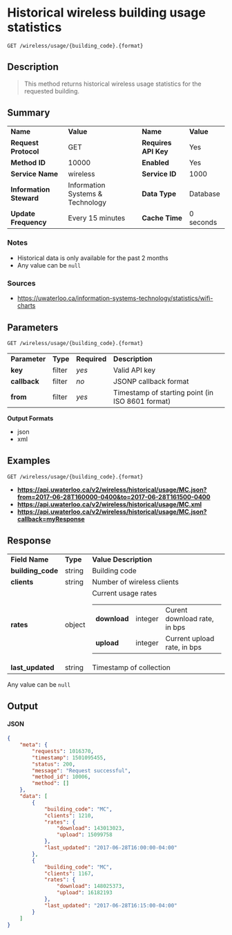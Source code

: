 # Historical wireless building usage statistics

```
GET /wireless/usage/{building_code}.{format}
```

## Description

> This method returns historical wireless usage statistics for the requested building.

## Summary

<table>
  <tr>
    <td><b>Name</b></td>
    <td><b>Value</b></td>
    <td><b><b>Name</b></b></td>
    <td><b>Value</b></td>
  </tr>
  <tr>
    <td><b>Request Protocol</b></td>
    <td>GET</td>
    <td><b>Requires API Key</b></td>
    <td>Yes</td>
  </tr>
  <tr>
    <td><b>Method ID</b></td>
    <td>10000</td>
    <td><b>Enabled</b></td>
    <td>Yes</td>
  </tr>
  <tr>
    <td><b>Service Name</b></td>
    <td>wireless</td>
    <td><b>Service ID</b></td>
    <td>1000</td>
  </tr>
  <tr>
    <td><b>Information Steward</b></td>
    <td>Information Systems & Technology</td>
    <td><b>Data Type</b></td>
    <td>Database</td>
  </tr>
  <tr>
    <td><b>Update Frequency</b></td>
    <td>Every 15 minutes</td>
    <td><b>Cache Time</b></td>
    <td>0 seconds</td>
  </tr>
</table>


### Notes

- Historical data is only available for the past 2 months
- Any value can be `null`


### Sources

- https://uwaterloo.ca/information-systems-technology/statistics/wifi-charts


## Parameters

```
GET /wireless/usage/{building_code}.{format}
```

<table>
  <tr>
    <td><b>Parameter</b></td>
    <td><b>Type</b></td>
    <td><b><b>Required</b></b></td>
    <td><b>Description</b></td>
  </tr>
  <tr>
    <td><b>key</b></td>
    <td>filter</td>
    <td><i>yes</i></td>
    <td>Valid API key</td>
  </tr>
  <tr>
    <td><b>callback</b></td>
    <td>filter</td>
    <td><i>no</i></td>
    <td>JSONP callback format</td>
  </tr>
  <tr>
    <td><b>from</b></td>
    <td>filter</td>
    <td><i>yes</i></td>
    <td>Timestamp of starting point (in ISO 8601 format)</td>
  </tr>
</table>

**Output Formats**

- json
- xml


## Examples

```
GET /wireless/usage/{building_code}.{format}
```

- **https://api.uwaterloo.ca/v2/wireless/historical/usage/MC.json?from=2017-06-28T160000-0400&to=2017-06-28T161500-0400**
- **https://api.uwaterloo.ca/v2/wireless/historical/usage/MC.xml**
- **https://api.uwaterloo.ca/v2/wireless/historical/usage/MC.json?callback=myResponse**


## Response

<table>
  <tr>
    <td><b>Field Name</b></td>
    <td><b>Type</b></td>
    <td><b>Value Description</b></td>
  </tr>
  <tr>
    <td><b>building_code</b></td>
    <td>string</td>
    <td>Building code</td>
  </tr>
  <tr>
    <td><b>clients</b></td>
    <td>string</td>
    <td>Number of wireless clients</td>
  </tr>
  <tr>
    <td><b>rates</b></td>
    <td>object</td>
    <td>Current usage rates<br><table>
  <tr>
    <td><b>download</b></td>
    <td>integer</td>
    <td>Curent download rate, in bps</td>
  </tr>
  <tr>
    <td><b>upload</b></td>
    <td>integer</td>
    <td>Current upload rate, in bps</td>
  </tr>
</table>
</td>
  </tr>
  <tr>
    <td><b>last_updated</b></td>
    <td>string</td>
    <td>Timestamp of collection</td>
  </tr>
</table>


Any value can be `null`

## Output

#### JSON

```json
{
    "meta": {
        "requests": 1016370,
        "timestamp": 1501095455,
        "status": 200,
        "message": "Request successful",
        "method_id": 10006,
        "method": []
    },
    "data": [
        {
            "building_code": "MC",
            "clients": 1210,
            "rates": {
                "download": 143013023,
                "upload": 15099758
            },
            "last_updated": "2017-06-28T16:00:00-04:00"
        },
        {
            "building_code": "MC",
            "clients": 1167,
            "rates": {
                "download": 148025373,
                "upload": 16182193
            },
            "last_updated": "2017-06-28T16:15:00-04:00"
        }
    ]
}
```

